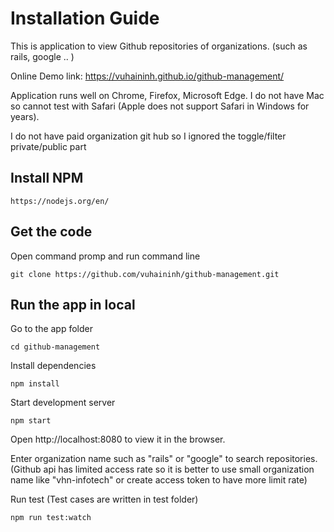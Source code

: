 # Installation Guide
This is application to view Github repositories of organizations. (such as rails, google .. )

Online Demo link: https://vuhaininh.github.io/github-management/

Application runs well on Chrome, Firefox, Microsoft Edge. I do not have Mac so cannot test with Safari (Apple does not support Safari in Windows for years).

I do not have paid organization git hub so I ignored the toggle/filter private/public part

## Install NPM
```
https://nodejs.org/en/
```

## Get the code
Open command promp and run command line
```
git clone https://github.com/vuhaininh/github-management.git

```
## Run the app in local
Go to the app folder
```
cd github-management

```
Install dependencies
```
npm install

```
Start development server
```
npm start

```
 Open http://localhost:8080 to view it in the browser.

 Enter organization name such as "rails" or "google" to search repositories.
 (Github api has limited access rate so it is better to use small organization name like "vhn-infotech" or create access token to have more limit rate)

 Run test
 (Test cases are written in test folder)
 ```
 npm run test:watch
 ```

